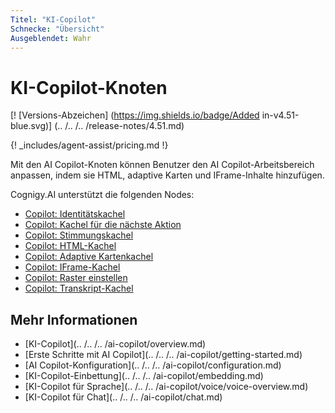 ```yaml
---
Titel: "KI-Copilot"
Schnecke: "Übersicht"
Ausgeblendet: Wahr
---
```


# KI-Copilot-Knoten

[! [Versions-Abzeichen] (https://img.shields.io/badge/Added in-v4.51-blue.svg)] (.. /.. /.. /release-notes/4.51.md)

{! _includes/agent-assist/pricing.md !}

Mit den AI Copilot-Knoten können Benutzer den AI Copilot-Arbeitsbereich anpassen, indem sie HTML, adaptive Karten und IFrame-Inhalte hinzufügen.

Cognigy.AI unterstützt die folgenden Nodes:

- [Copilot: Identitätskachel](identity-tile.md)
- [Copilot: Kachel für die nächste Aktion](next-action-tile.md)
- [Copilot: Stimmungskachel](sentiment-tile.md)
- [Copilot: HTML-Kachel](set-html-tile.md)
- [Copilot: Adaptive Kartenkachel](set-adaptive-card-tile.md)
- [Copilot: IFrame-Kachel](set-iframe-tile.md)
- [Copilot: Raster einstellen](set-grid.md)
- [Copilot: Transkript-Kachel](transcript-tile.md)

## Mehr Informationen

- [KI-Copilot](.. /.. /.. /ai-copilot/overview.md)
- [Erste Schritte mit AI Copilot](.. /.. /.. /ai-copilot/getting-started.md)
- [AI Copilot-Konfiguration](.. /.. /.. /ai-copilot/configuration.md)
- [KI-Copilot-Einbettung](.. /.. /.. /ai-copilot/embedding.md)
- [KI-Copilot für Sprache](.. /.. /.. /ai-copilot/voice/voice-overview.md)
- [KI-Copilot für Chat](.. /.. /.. /ai-copilot/chat.md)